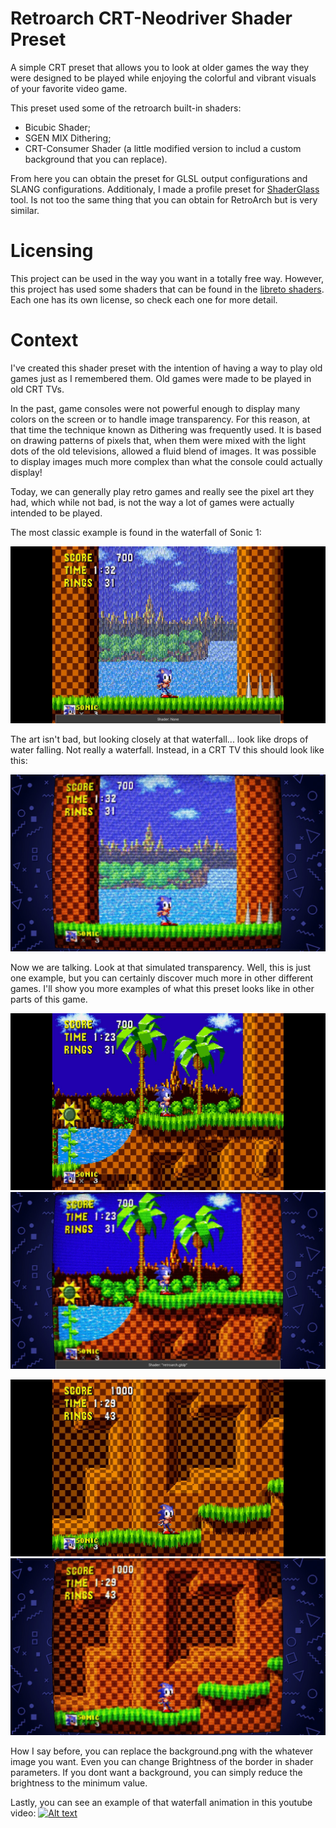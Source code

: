 # Retroarch CRT-Neodriver Shader Preset
A simple CRT preset that allows you to look at older games the way they were designed to be played
while enjoying the colorful and vibrant visuals of your favorite video game.

This preset used some of the retroarch built-in shaders:
* Bicubic Shader;
* SGEN MIX Dithering;
* CRT-Consumer Shader (a little modified version to includ a custom background that you can replace).

From here you can obtain the preset for GLSL output configurations and SLANG configurations.
Additionaly, I made a profile preset for [ShaderGlass](https://github.com/mausimus/ShaderGlass) tool.
Is not too the same thing that you can obtain for RetroArch but is very similar.

# Licensing
This project can be used in the way you want in a totally free way.
However, this project has used some shaders that can be found in the [libreto shaders](https://github.com/libretro/slang-shaders).
Each one has its own license, so check each one for more detail.

# Context
I've created this shader preset with the intention of having a way to play old games just as I remembered them.
Old games were made to be played in old CRT TVs.

In the past, game consoles were not powerful enough to display many colors on the screen or to handle image transparency.
For this reason, at that time the technique known as Dithering was frequently used. It is based on drawing patterns of pixels that,
when them were mixed with the light dots of the old televisions, allowed a fluid blend of images. It was possible to
display images much more complex than what the console could actually display!

Today, we can generally play retro games and really see the pixel art they had, which while not bad,
is not the way a lot of games were actually intended to be played.

The most classic example is found in the waterfall of Sonic 1:

![Alt text](https://github.com/TheNeoDriver/crt-neodriver-shader/blob/main/images/comparison-2-1.jpg)

The art isn't bad, but looking closely at that waterfall... look like drops of water falling. Not really a waterfall.
Instead, in a CRT TV this should look like this:

![Alt text](https://github.com/TheNeoDriver/crt-neodriver-shader/blob/main/images/comparison-2-2.jpg)

Now we are talking. Look at that simulated transparency.
Well, this is just one example, but you can certainly discover much more in other different games.
I'll show you more examples of what this preset looks like in other parts of this game.

![Alt text](https://github.com/TheNeoDriver/crt-neodriver-shader/blob/main/images/comparison-1-1.jpg)
![Alt text](https://github.com/TheNeoDriver/crt-neodriver-shader/blob/main/images/comparison-1-2.jpg)


![Alt text](https://github.com/TheNeoDriver/crt-neodriver-shader/blob/main/images/comparison-3-1.jpg)
![Alt text](https://github.com/TheNeoDriver/crt-neodriver-shader/blob/main/images/comparison-3-2.jpg)

How I say before, you can replace the background.png with the whatever image you want. Even you can change Brightness of the border
in shader parameters. If you dont want a background, you can simply reduce the brightness to the minimum value.

Lastly, you can see an example of that waterfall animation in this youtube video:
[![Alt text](https://img.youtube.com/vi/m3OgrQE3h6U/0.jpg)](https://www.youtube.com/watch?v=m3OgrQE3h6U)
